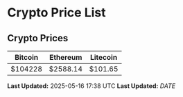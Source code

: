 # Crypto Price List

## Crypto Prices
| Bitcoin | Ethereum | Litecoin |
| ------- | -------- | -------- |
| $104228 | $2588.14 | $101.65 |
**Last Updated:** 2025-05-16 17:38 UTC
**Last Updated:** $DATE$
